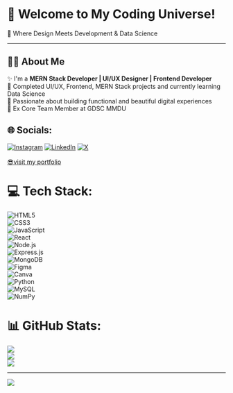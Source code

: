 # 💫 Welcome to My Coding Universe!  
🚀 Where Design Meets Development & Data Science

---

## 🙋‍♀️ About Me

✨ I'm a **MERN Stack Developer | UI/UX Designer | Frontend Developer**  
🚀 Completed UI/UX, Frontend, MERN Stack projects and currently learning Data Science  
🌱 Passionate about building functional and beautiful digital experiences  
🎯 Ex Core Team Member at GDSC MMDU  

## 🌐 Socials:
[![Instagram](https://img.shields.io/badge/Instagram-%23E4405F.svg?logo=Instagram&logoColor=white)](https://instagram.com/vaishnavi_me_18) [![LinkedIn](https://img.shields.io/badge/LinkedIn-%230077B5.svg?logo=linkedin&logoColor=white)](https://linkedin.com/in/inkedin.com/in/vaishnavi-vaishnavi-686630250/) [![X](https://img.shields.io/badge/X-black.svg?logo=X&logoColor=white)](https://x.com/https://twitter.com/vishu032004) 
<br></br>
<a href='https://technozz.netlify.app'> 😎visit my portfolio</a>

# 💻 Tech Stack:

![HTML5](https://img.shields.io/badge/HTML5-E34F26?style=flat-square&logo=html5&logoColor=white)  
![CSS3](https://img.shields.io/badge/CSS3-1572B6?style=flat-square&logo=css3&logoColor=white)  
![JavaScript](https://img.shields.io/badge/JavaScript-F7DF1E?style=flat-square&logo=javascript&logoColor=black)  
![React](https://img.shields.io/badge/React-20232A?style=flat-square&logo=react&logoColor=61DAFB)  
![Node.js](https://img.shields.io/badge/Node.js-339933?style=flat-square&logo=nodedotjs&logoColor=white)  
![Express.js](https://img.shields.io/badge/Express.js-000000?style=flat-square&logo=express&logoColor=white)  
![MongoDB](https://img.shields.io/badge/MongoDB-47A248?style=flat-square&logo=mongodb&logoColor=white)  
![Figma](https://img.shields.io/badge/Figma-F24E1E?style=flat-square&logo=figma&logoColor=white)  
![Canva](https://img.shields.io/badge/Canva-00C4CC?style=flat-square&logo=canva&logoColor=white)  
![Python](https://img.shields.io/badge/Python-3776AB?style=flat-square&logo=python&logoColor=white)  
![MySQL](https://img.shields.io/badge/MySQL-4479A1?style=flat-square&logo=mysql&logoColor=white)  
![NumPy](https://img.shields.io/badge/NumPy-013243?style=flat-square&logo=numpy&logoColor=white)
# 📊 GitHub Stats:
![](https://github-readme-stats.vercel.app/api?username=vaishnavi185&theme=dark&hide_border=false&include_all_commits=false&count_private=false)<br/>
![](https://github-readme-streak-stats.herokuapp.com/?user=vaishnavi185&theme=dark&hide_border=false)<br/>
![](https://github-readme-stats.vercel.app/api/top-langs/?username=vaishnavi185&theme=dark&hide_border=false&include_all_commits=false&count_private=false&layout=compact)

---
[![](https://visitcount.itsvg.in/api?id=vaishnavi185&icon=0&color=0)](https://visitcount.itsvg.in)

<!-- Proudly created with GPRM ( https://gprm.itsvg.in ) -->
